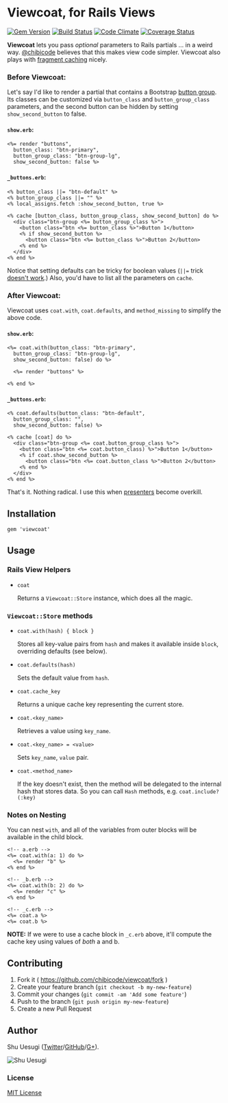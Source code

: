 # Viewcoat, for Rails Views

[![Gem Version](https://badge.fury.io/rb/viewcoat.svg)](http://badge.fury.io/rb/viewcoat)
[![Build Status](https://travis-ci.org/chibicode/viewcoat.svg)](https://travis-ci.org/chibicode/viewcoat)
[![Code Climate](https://codeclimate.com/github/chibicode/viewcoat/badges/gpa.svg)](https://codeclimate.com/github/chibicode/viewcoat)
[![Coverage Status](https://img.shields.io/coveralls/chibicode/viewcoat.svg)](https://coveralls.io/r/chibicode/viewcoat)

**Viewcoat** lets you pass *optional* parameters to Rails partials ... in a weird way. [@chibicode](http://github.com/chibicode) believes that this makes view code simpler. Viewcoat also plays with [fragment caching](http://guides.rubyonrails.org/caching_with_rails.html#fragment-caching) nicely.

### Before Viewcoat:

Let's say I'd like to render a partial that contains a Bootstrap [button group](http://getbootstrap.com/components/#btn-groups). Its classes can be customized via `button_class` and `button_group_class` parameters, and the second button can be hidden by setting `show_second_button` to false.

#### `show.erb`:

```erb
<%= render "buttons",
  button_class: "btn-primary",
  button_group_class: "btn-group-lg",
  show_second_button: false %>
```

#### `_buttons.erb`:

```erb
<% button_class ||= "btn-default" %>
<% button_group_class ||= "" %>
<% local_assigns.fetch :show_second_button, true %>

<% cache [button_class, button_group_class, show_second_button] do %>
  <div class="btn-group <%= button_group_class %>">
    <button class="btn <%= button_class %>">Button 1</button>
    <% if show_second_button %>
      <button class="btn <%= button_class %>">Button 2</button>
    <% end %>
  </div>
<% end %>
```

Notice that setting defaults can be tricky for boolean values (`||=` trick [doesn't work](http://stackoverflow.com/questions/2060561/optional-local-variables-in-rails-partial-templates-how-do-i-get-out-of-the-de#comment2015511_2060815).) Also, you'd have to list all the parameters on `cache`.

### After Viewcoat:

Viewcoat uses `coat.with`, `coat.defaults`, and `method_missing` to simplify the above code.

#### `show.erb`:

```erb
<%= coat.with(button_class: "btn-primary",
  button_group_class: "btn-group-lg",
  show_second_button: false) do %>

  <%= render "buttons" %>

<% end %>
```

#### `_buttons.erb`:

```erb
<% coat.defaults(button_class: "btn-default",
  button_group_class: "",
  show_second_button: false) %>

<% cache [coat] do %>
  <div class="btn-group <%= coat.button_group_class %>">
    <button class="btn <%= coat.button_class) %>">Button 1</button>
    <% if coat.show_second_button %>
      <button class="btn <%= coat.button_class %>">Button 2</button>
    <% end %>
  </div>
<% end %>
```

That's it. Nothing radical. I use this when [presenters](https://www.ruby-toolbox.com/categories/rails_presenters) become overkill.

## Installation

    gem 'viewcoat'

## Usage

### Rails View Helpers

- `coat`

  Returns a `Viewcoat::Store` instance, which does all the magic.

### `Viewcoat::Store` methods

- `coat.with(hash) { block }`

  Stores all key-value pairs from `hash` and makes it available inside `block`, overriding defaults (see below).

- `coat.defaults(hash)`

  Sets the default value from `hash`.

- `coat.cache_key`

  Returns a unique cache key representing the current store.

- `coat.<key_name>`

  Retrieves a value using `key_name`.

- `coat.<key_name> = <value>`

  Sets `key_name`, `value` pair.

- `coat.<method_name>`

  If the key doesn't exist, then the method will be delegated to the internal hash that stores data. So you can call `Hash` methods, e.g. `coat.include?(:key)`

### Notes on Nesting

You can nest `with`, and all of the variables from outer blocks will be available in the child block.

```erb
<!-- a.erb -->
<%= coat.with(a: 1) do %>
  <%= render "b" %>
<% end %>

<!-- _b.erb -->
<%= coat.with(b: 2) do %>
  <%= render "c" %>
<% end %>

<!-- _c.erb -->
<%= coat.a %>
<%= coat.b %>
```

**NOTE:** If we were to use a cache block in `_c.erb` above, it'll compute the cache key using values of *both* a and b.

## Contributing

1. Fork it ( https://github.com/chibicode/viewcoat/fork )
2. Create your feature branch (`git checkout -b my-new-feature`)
3. Commit your changes (`git commit -am 'Add some feature'`)
4. Push to the branch (`git push origin my-new-feature`)
5. Create a new Pull Request

## Author

Shu Uesugi ([Twitter](http://twitter.com/chibicode)/[GitHub](http://github.com/chibicode)/[G+](https://plus.google.com/110325199858284431541?rel=author)).

![Shu Uesugi](http://www.gravatar.com/avatar/b868d84bbe2ed30ec45c9253e1c1cefe.jpg?s=200)

### License

[MIT License](http://chibicode.mit-license.org/)

